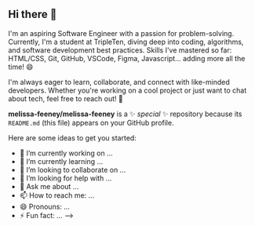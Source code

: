 ## Hi there 👋
I'm an aspiring Software Engineer with a passion for problem-solving. Currently, I'm a student at TripleTen, diving deep into coding, algorithms, and software development best practices. Skills I've mastered so far: HTML/CSS, Git, GitHub, VSCode, Figma, Javascript... adding more all the time! 😄

I'm always eager to learn, collaborate, and connect with like-minded developers. Whether you're working on a cool project or just want to chat about tech, feel free to reach out! 🚀

**melissa-feeney/melissa-feeney** is a ✨ _special_ ✨ repository because its `README.md` (this file) appears on your GitHub profile.

Here are some ideas to get you started:

- 🔭 I’m currently working on ...
- 🌱 I’m currently learning ...
- 👯 I’m looking to collaborate on ...
- 🤔 I’m looking for help with ...
- 💬 Ask me about ...
- 📫 How to reach me: ...
- 😄 Pronouns: ...
- ⚡ Fun fact: ...
-->
